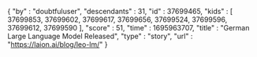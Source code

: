 {
  "by" : "doubtfuluser",
  "descendants" : 31,
  "id" : 37699465,
  "kids" : [ 37699853, 37699602, 37699617, 37699656, 37699524, 37699596, 37699612, 37699590 ],
  "score" : 51,
  "time" : 1695963707,
  "title" : "German Large Language Model Released",
  "type" : "story",
  "url" : "https://laion.ai/blog/leo-lm/"
}
